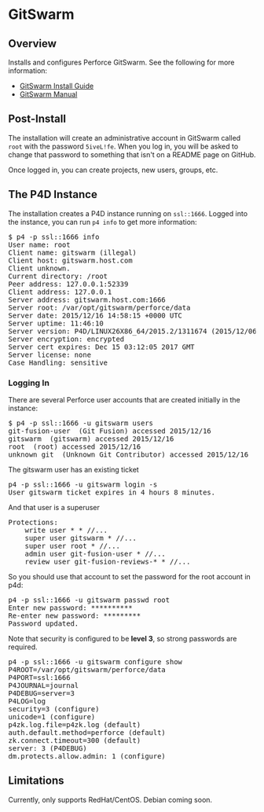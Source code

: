 # GitSwarm

## Overview

Installs and configures Perforce GitSwarm. See the following for more information:

- [GitSwarm Install Guide](https://www.perforce.com/perforce/r15.4/user/gitswarm-install.txt)
- [GitSwarm Manual](https://www.perforce.com/perforce/r15.3/manuals/gitswarm/)

## Post-Install

The installation will create an administrative account in GitSwarm called `root` with the password `5iveL!fe`. When you log in, you will be asked to change that password to something that isn't on a README page on GitHub.

Once logged in, you can create projects, new users, groups, etc.

## The P4D Instance

The installation creates a P4D instance running on `ssl::1666`. Logged into the instance, you can run `p4 info` to get more information:

<pre>$ p4 -p ssl::1666 info
User name: root
Client name: gitswarm (illegal)
Client host: gitswarm.host.com
Client unknown.
Current directory: /root
Peer address: 127.0.0.1:52339
Client address: 127.0.0.1
Server address: gitswarm.host.com:1666
Server root: /var/opt/gitswarm/perforce/data
Server date: 2015/12/16 14:58:15 +0000 UTC
Server uptime: 11:46:10
Server version: P4D/LINUX26X86_64/2015.2/1311674 (2015/12/06)
Server encryption: encrypted
Server cert expires: Dec 15 03:12:05 2017 GMT
Server license: none
Case Handling: sensitive</pre>

### Logging In

There are several Perforce user accounts that are created initially in the instance:

<pre>$ p4 -p ssl::1666 -u gitswarm users
git-fusion-user <git-fusion-user@GF_0xS_Sx0_FG> (Git Fusion) accessed 2015/12/16
gitswarm <gitswarm@gitswarm> (gitswarm) accessed 2015/12/16
root <root@gitswarm-temp-4c0fdc89-904d-4687-b6d1-0eaf4b6a1c37> (root) accessed 2015/12/16
unknown_git <unknown_git@helixenterprise> (Unknown Git Contributor) accessed 2015/12/16</pre>

The gitswarm user has an existing ticket

<pre>p4 -p ssl::1666 -u gitswarm login -s
User gitswarm ticket expires in 4 hours 8 minutes.</pre>

And that user is a superuser

<pre>Protections:
	write user * * //...
	super user gitswarm * //...
	super user root * //...
	admin user git-fusion-user * //...
	review user git-fusion-reviews-* * //...</pre>

So you should use that account to set the password for the root account in p4d:

<pre>p4 -p ssl::1666 -u gitswarm passwd root
Enter new password: **********
Re-enter new password: *********
Password updated.</pre>

Note that security is configured to be **level 3**, so strong passwords are required.

<pre>p4 -p ssl::1666 -u gitswarm configure show
P4ROOT=/var/opt/gitswarm/perforce/data
P4PORT=ssl:1666
P4JOURNAL=journal
P4DEBUG=server=3
P4LOG=log
security=3 (configure)
unicode=1 (configure)
p4zk.log.file=p4zk.log (default)
auth.default.method=perforce (default)
zk.connect.timeout=300 (default)
server: 3 (P4DEBUG)
dm.protects.allow.admin: 1 (configure)</pre>

## Limitations

Currently, only supports RedHat/CentOS. Debian coming soon.


